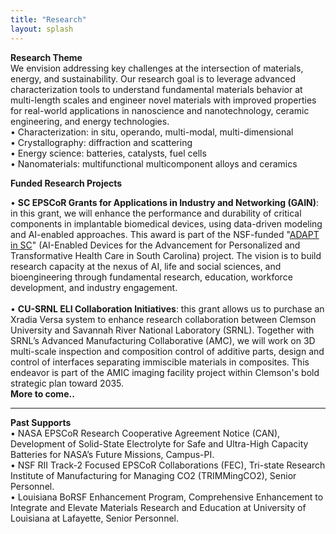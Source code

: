 ```yaml
---
title: "Research"
layout: splash
---
```

<!-- &bull;&nbsp;text<br> -->

<b>Research Theme</b><br>
We envision addressing key challenges at the intersection of materials, energy, and sustainability. Our research goal is to leverage advanced characterization tools to understand fundamental materials behavior at multi-length scales and engineer novel materials with improved properties for real-world applications in nanoscience and nanotechnology, ceramic engineering, and energy technologies.<br>
&bull;&nbsp;Characterization: in situ, operando, multi-modal, multi-dimensional<br>
&bull;&nbsp;Crystallography: diffraction and scattering<br>
&bull;&nbsp;Energy science: batteries, catalysts, fuel cells<br>
&bull;&nbsp;Nanomaterials: multifunctional multicomponent alloys and ceramics<br>

<b>Funded Research Projects</b><br>
<!-- <img src="/assets/misc/placeholder_wide.jpg" alt="placeholder_wide"><br> -->
&bull;&nbsp;<b>SC EPSCoR Grants for Applications in Industry and Networking (GAIN)</b>: in this grant, we will enhance the performance and durability of critical components in implantable biomedical devices, using data-driven modeling and AI-enabled approaches. This award is part of the NSF-funded "<u>ADAPT in SC</u>" (AI-Enabled Devices for the Advancement for Personalized and Transformative Health Care in South Carolina) project. The vision is to build research capacity at the nexus of AI, life and social sciences, and bioengineering through fundamental research, education, workforce development, and industry engagement.<br>
<br>
&bull;&nbsp;<b>CU-SRNL ELI Collaboration Initiatives</b>: this grant allows us to purchase an Xradia Versa system to enhance research collaboration between Clemson University and Savannah River National Laboratory (SRNL). Together with SRNL’s Advanced Manufacturing Collaborative (AMC), we will work on 3D multi-scale inspection and composition control of additive parts, design and control of interfaces separating immiscible materials in composites. This endeavor is part of the AMIC imaging facility project within Clemson's bold strategic plan toward 2035.<br>
<b>More to come..</b>

<hr>
<b>Past Supports</b><br>
&bull;&nbsp;NASA EPSCoR Research Cooperative Agreement Notice (CAN), Development of Solid-State Electrolyte for Safe and Ultra-High Capacity Batteries for NASA’s Future Missions, Campus-PI.<br>
&bull;&nbsp;NSF RII Track-2 Focused EPSCoR Collaborations (FEC), Tri-state Research Institute of Manufacturing for Managing CO2 (TRIMMingCO2), Senior Personnel.<br>
&bull;&nbsp;Louisiana BoRSF Enhancement Program, Comprehensive Enhancement to Integrate and Elevate Materials Research and Education at University of Louisiana at Lafayette, Senior Personnel.<br>